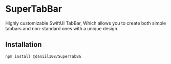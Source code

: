 # SuperTabBar

Highly customizable SwiftUI TabBar, Which allows you to create both simple tabbars and non-standard ones with a unique design.

## Installation

```sh
npm install @daniil108/SuperTabBa
```
